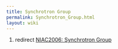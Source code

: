 ```yaml
---
title: Synchrotron Group
permalink: Synchrotron_Group.html
layout: wiki
---
```


1.  redirect [NIAC2006: Synchrotron
    Group](NIAC2006:_Synchrotron_Group.html "wikilink")


